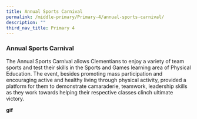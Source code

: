 ```yaml
---
title: Annual Sports Carnival
permalink: /middle-primary/Primary-4/annual-sports-carnival/
description: ""
third_nav_title: Primary 4
---
```

### Annual Sports Carnival
The Annual Sports Carnival allows Clementians to enjoy a variety of team sports and test their skills in the Sports and Games learning area of Physical Education. The event, besides promoting mass participation and encouraging active and healthy living through physical activity, provided a platform for them to demonstrate camaraderie, teamwork, leadership skills as they work towards helping their respective classes clinch ultimate victory.

**gif**